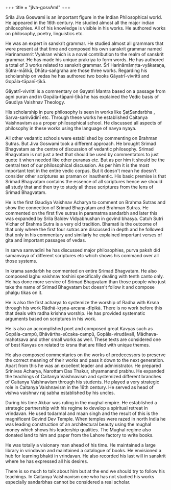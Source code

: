 +++
title = "jIva-gosvAmI"
+++


Srila Jiva Goswami is an important figure in the Indian Philosophical world. He appeared in the 16th century. He studied almost all the major indian philosophies. All of his knowledge is visible in his works. He authored works on philosophy, poetry, linguistics etc.

He was an expert in sanskrit grammar. He studied almost all grammars that were present at that time and composed his own sanskrit grammar named Harinamamrit Vyakran which is a novel contribution to the realm of sanskrit grammar. He has made his unique prakriya to form words. He has authored a total of 3 works related to sanskrit grammar. Śrī Harināmāmṛta-vyākaraṇa, Sūtra-mālikā, Dhātu-saṅgraha are those three works. Regarding his scholarship on vedas he has authored two books Gāyatrī-vivritti and Gopāla-tāpanī-ṭīkā.

Gāyatrī-vivritti is a commentary on Gayatri Mantra based on a passage from agni puran and in Gopāla-tāpanī-ṭīkā he has explained the Vedic basis of Gaudiya Vaishnav Theology.

His scholarship in pure philosophy is seen in works like ṢaṭSandarbha , Sarva-saṁvādinī etc. Through these works he established Caitanya Vaishnavism as a proper philosophical school. He discussed all aspects of philosophy in these works using the language of navya nyaya.

All other vedantic schools were established by commenting on Brahman Sutras. But Jiva Goswami took a different approach. He brought Srimad Bhagvatam as the centre of discussion of vedantic philosophy. Srimad Bhagvatam is not just a text that should be used by commentators to just quote it when needed like other puranas etc. But as per him it should be the central text of our philosophical discussion. As per him it is the most important text in the entire vedic corpus. But it doesn't mean he doesn't consider other scriptures as praman or inauthentic. His basic premise is that Srimad Bhagvatam contains the essence of all scriptures hence we should all study that and then try to study all those scriptures from the lens of Srimad Bhagvatam.

He is the first Gaudiya Vaishnav Acharya to comment on Brahma Sutras and show the connection of Srimad Bhagvatam and Brahman Sutras. He commented on the first five sutras in paramatma sandarbh and later this was expanded by Srila Baldev Vidyabhushan in govind bhasya. Catuh Sutri Vichar of Brahma Sutra is a very old tradition. Bhamati is the outcome of that only where the first four sutras are discussed in depth and he followed that only in his commentary and similarly he explained important verses of gita and important passages of vedas.

In sarva samvadini he has discussed major philosophies, purva paksh did samanvaya of different scriptures etc which shows his command over all those systems. 

In krama sandarbh he commented on entire Srimad Bhagvatam. He also composed laghu vaishnav toshini specifically dealing with tenth canto only. He has done more service of Srimad Bhagvatam than those people who just take the name of Srimad Bhagvatam but doesn't follow it and compose phalgu tikas on it. 

He is also the first acharya to systemize the worship of Radha with Krsna through his work Rādhā-kṛṣṇa-arcana-dīpikā. There is no work before this that deals with radha krishna worship. He has provided systematic arguments based on scriptures in his work.

He is also an accomplished poet and composed great Kavyas such as Gopāla-campū, Bhāvārtha-sūcaka-campū, Gopāla-virudāvalī, Mādhava-mahotsava and other small works as well. These texts are considered one of best Kavyas on related to krsna that are filled with unique themes.

He also composed commentaries on the works of predecessors to preserve the correct meaning of their works and pass it down to the next generation. Apart from this he was an excellent leader and administrator. He prepared Srinivas Acharya, Narottam Das Thakur, shyamanand prabhu. He expanded the teachings of Caitanya Vaishnavism and systemized different branches of Caitanya Vaishnavism through his students. He played a very strategic role in Caitanya Vaishnavism in the 16th century. He served as head of vishva vaishnav raj sabha established by his uncles.

During his time Akbar was ruling in the mughal empire. He established a strategic partnership with his regime to develop a spiritual retreat in vrindavan. He used todarmal and maan singh and the result of this is the magnificent Govind Dev Temple. When temples were razed in north India he was leading construction of an architectural beauty using the mughal money which shows his leadership qualities. The Mughal regime also donated land to him and paper from the Lahore factory to write books.

He was totally a visionary man ahead of his time. He maintained a large library in vrindavan and maintained a catalogue of books. He envisioned a hub for learning bhakti in vrindavan. He also recorded his last will in sanskrit where he has expressed all his desires.

There is so much to talk about him but at the end we should try to follow his teachings. In Caitanya Vaishnavism one who has not studied his works especially sandarbhas cannot be considered a real scholar. 